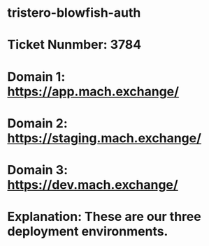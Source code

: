 # tristero-blowfish-auth

# Ticket Nunmber: 3784
# Domain 1: https://app.mach.exchange/
# Domain 2: https://staging.mach.exchange/
# Domain 3: https://dev.mach.exchange/
# Explanation: These are our three deployment environments.
